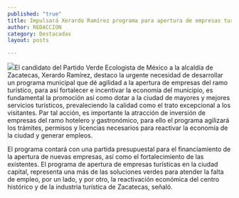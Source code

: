 ```yaml
---
published: "true"
title: Impulsará Xerardo Ramírez programa para apertura de empresas turísticas en Zacatecas
author: REDACCION
category: Destacadas
layout: posts

---
```


![](http://i.imgur.com/UIwzubYm.jpg)El candidato del Partido Verde Ecologista de México a la alcaldía de Zacatecas, Xerardo Ramírez, destaco la urgente necesidad de desarrollar un programa municipal que dé agilidad a la apertura de empresas del ramo turístico, para así fortalecer e incentivar la economía del municipio, es fundamental la promoción así como dotar a la ciudad de mayores y mejores servicios turísticos, prevaleciendo la calidad como el trato excepcional a los visitantes. Par tal acción, es importante la atracción de inversión de empresas del ramo hotelero y gastronómico, para ello el programa agilizará los trámites, permisos y licencias necesarios para reactivar la economía de la ciudad y generar empleos.

El programa contará con una partida presupuestal para el financiamiento de la apertura de nuevas empresas, así como el fortalecimiento de las existentes.
El programa de apertura de empresas turísticas en la ciudad capital, representa una más de las soluciones verdes para atender la falta de empleo, por un lado, y por otro, la reactivación económica del centro histórico y de la industria turística de Zacatecas,  señaló.   

